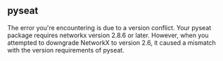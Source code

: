## pyseat

The error you're encountering is due to a version conflict. Your pyseat package requires networkx version 2.8.6 or later. However, when you attempted to downgrade NetworkX to version 2.6, it caused a mismatch with the version requirements of pyseat.